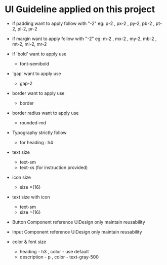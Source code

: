 # UI Guideline applied on this project

- if padding want to apply  follow with "-2"
  eg: p-2 , px-2 , py-2, pb-2 , pt-2, pl-2, pr-2

- if margin want to apply  follow with "-2"
  eg: m-2 , mx-2 , my-2, mb-2 , mt-2, ml-2, mr-2

- if 'bold' want to apply use
   - font-semibold

- 'gap' want to apply use
   - gap-2

- border want to apply use
   - border

- border radius want to apply use
   - rounded-md

- Typography strictly follow
   - for heading : h4 

- text size
    - text-sm
    - text-xs (for instruction provided)
   
- icon size 
     - size ={16}
    
- text size with icon
    - text-sm
    - size ={16}

- Button Component 
   reference UiDesign only maintain reusability

- Input Component 
   reference UiDesign only maintain reusability

- color & font size
  - heading - h3 , color - use default
  - description - p , color - text-gray-500